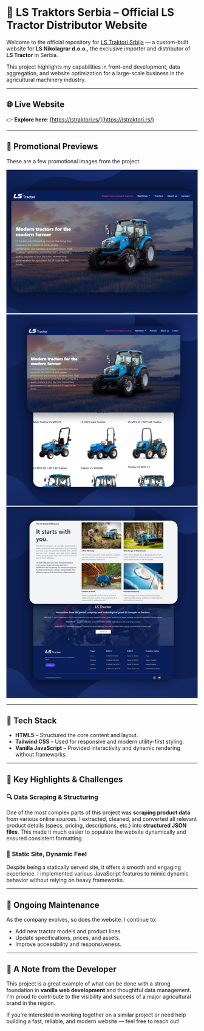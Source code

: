 # 🚜 LS Traktors Serbia – Official LS Tractor Distributor Website

Welcome to the official repository for [LS Traktori Srbija](https://lstraktori.rs/) — a custom-built website for **LS Nikolagrar d.o.o.**, the exclusive importer and distributor of **LS Tractor** in Serbia.

This project highlights my capabilities in front-end development, data aggregation, and website optimization for a large-scale business in the agricultural machinery industry.

---

## 🌐 Live Website

👉 **Explore here**: [https://lstraktori.rs/](https://lstraktori.rs/)

---

## 📸 Promotional Previews

These are a few promotional images from the project:

![Promo Image 1](promo1.png)
![Promo Image 2](promo2.png)
![Promo Image 3](promo3.png)

---

## 🧰 Tech Stack

- **HTML5** – Structured the core content and layout.
- **Tailwind CSS** – Used for responsive and modern utility-first styling.
- **Vanilla JavaScript** – Provided interactivity and dynamic rendering without frameworks.

---

## 🧠 Key Highlights & Challenges

### 🔍 Data Scraping & Structuring
One of the most complex parts of this project was **scraping product data** from various online sources. I extracted, cleaned, and converted all relevant product details (specs, pricing, descriptions, etc.) into **structured JSON files**. This made it much easier to populate the website dynamically and ensured consistent formatting.

### 🧱 Static Site, Dynamic Feel
Despite being a statically served site, it offers a smooth and engaging experience. I implemented various JavaScript features to mimic dynamic behavior without relying on heavy frameworks.

---

## 🔧 Ongoing Maintenance

As the company evolves, so does the website. I continue to:

- Add new tractor models and product lines.
- Update specifications, prices, and assets.
- Improve accessibility and responsiveness.

---

## 🙌 A Note from the Developer

This project is a great example of what can be done with a strong foundation in **vanilla web development** and thoughtful data management. I'm proud to contribute to the visibility and success of a major agricultural brand in the region.

If you're interested in working together on a similar project or need help building a fast, reliable, and modern website — feel free to reach out!


